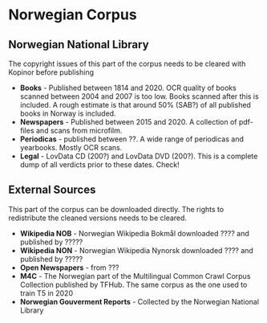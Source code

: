 # Norwegian Corpus

## Norwegian National Library
The copyright issues of this part of the corpus needs to be cleared with Kopinor before publishing
* **Books** - Published between 1814 and 2020. OCR quality of books scanned between 2004 and 2007 is too low. Books scanned after this is included. A rough estimate is that around 50% (SAB?) of all published books in Norway is included.
* **Newspapers** - Published between 2015 and 2020. A collection of pdf-files and scans from microfilm.
* **Periodicas** - published between ??. A wide range of periodicas and yearbooks. Mostly OCR scans.
* **Legal** - LovData CD (200?) and LovData DVD (200?). This is a complete dump of all verdicts prior to these dates. Check!

## External Sources
This part of the corpus can be downloaded directly. The rights to redistribute the cleaned versions needs to be cleared.
* **Wikipedia NOB** - Norwegian Wikipedia Bokmål downloaded ???? and published by ?????
* **Wikipedia NON** - Norwegian Wikipedia Nynorsk downloaded ???? and published by ?????
* **Open Newspapers** - from ???
* **M4C** - The Norwegian part of the Multilingual Common Crawl Corpus Collection published by TFHub. The same corpus as the one used to train T5 in 2020
* **Norwegian Gouverment Reports** - Collected by the Norwegian National Library




